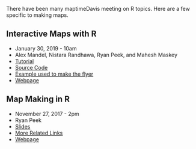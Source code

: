 There have been many maptimeDavis meeting on R topics. Here are a few specific to making maps.

## Interactive Maps with R 

* January 30, 2019 - 10am
* Alex Mandel, Nistara Randhawa, Ryan Peek, and Mahesh Maskey
* [Tutorial](InteractiveMapsR.md)
* [Source Code](InteractiveMapsR.Rmd)
* [Example used to make the flyer](example.R)
* [Webpage](https://spatial.ucdavis.edu/2019/01/23/maptimedavis-interactive-maps-with-r/)

## Map Making in R

* November 27, 2017 - 2pm
* Ryan Peek
* [Slides](InteractiveMapsR.md)
* [More Related Links](Links.md)
* [Webpage](https://spatial.ucdavis.edu/2017/11/27/maptimedavis-map-making-in-r/)

